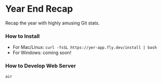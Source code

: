 # Year End Recap

Recap the year with highly amusing Git stats.

### How to Install

- For Mac/Linux: `curl -fsSL https://yer-app.fly.dev/install | bash`
- For Windows: coming soon!

### How to Develop Web Server

```bash
air
```
